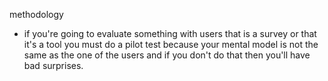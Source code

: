
methodology
- if you're going to evaluate something with users that is a survey or that it's a tool you must do a pilot test because your mental model is not the same as the one of the users and if you don't do that then you'll have bad surprises.

